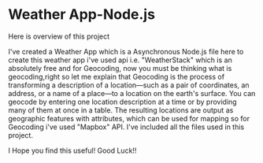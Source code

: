 # Weather App-Node.js

Here is overview of this project

I've created a Weather App which is a Asynchronous Node.js file here to create this weather app i've used api i.e. "WeatherStack" which is an absolutely free and for Geocoding, now you must be thinking what is geocoding,right so let me explain that Geocoding is the process of transforming a description of a location—such as a pair of coordinates, an address, or a name of a place—to a location on the earth's surface. You can geocode by entering one location description at a time or by providing many of them at once in a table. The resulting locations are output as geographic features with attributes, which can be used for mapping so for Geocoding i've used "Mapbox" API. I've included all the files used in this project. 

I Hope you find this useful! Good Luck!!
